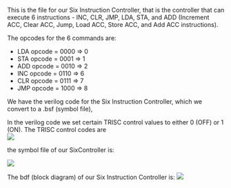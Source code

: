This is the file for our Six Instruction Controller, that is the controller that can execute 6 instructions - INC, CLR, JMP, LDA, STA, and ADD
(Increment ACC, Clear ACC, Jump, Load ACC, Store ACC, and Add ACC instructions).


The opcodes for the 6 commands are:
* LDA opcode 	= 0000 => 0
* STA opcode 	= 0001 => 1
* ADD opcode 	= 0010 => 2
* INC opcode 	= 0110 => 6
* CLR opcode 	= 0111 => 7
* JMP opcode 	= 1000 => 8

We have the verilog code for the Six Instruction Controller, which we convert to a .bsf (symbol file),  


In the verilog code we set certain TRISC control values to either 0 (OFF) or 1 (ON). The TRISC control codes are   
![](https://github.com/ShameenShetty/CSE-2441--Lab9_TRISC_Processor_Control_Unit/blob/master/TRISC%20Control%20Signals.png)  




the symbol file of our SixController is:  

![](https://github.com/ShameenShetty/CSE-2441--Lab9_TRISC_Processor_Control_Unit/blob/master/Six%20Instruction%20Controller/SixController%20Symbol%20File.png)

The bdf (block diagram) of our Six Instruction Controller is: 
![](https://github.com/ShameenShetty/CSE-2441--Lab9_TRISC_Processor_Control_Unit/blob/master/Six%20Instruction%20Controller/SixController.png)
